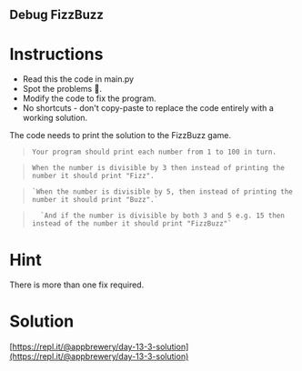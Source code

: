 ## Debug FizzBuzz

# Instructions

-   Read this the code in main.py
-   Spot the problems 🐞.
-   Modify the code to fix the program.
-   No shortcuts - don't copy-paste to replace the code entirely with a working solution.

The code needs to print the solution to the FizzBuzz game.

> `Your program should print each number from 1 to 100 in turn.`

> `When the number is divisible by 3 then instead of printing the number it should print "Fizz".`

>     `When the number is divisible by 5, then instead of printing the number it should print "Buzz".`

>       `And if the number is divisible by both 3 and 5 e.g. 15 then instead of the number it should print "FizzBuzz"`

# Hint

There is more than one fix required.

# Solution

[https://repl.it/@appbrewery/day-13-3-solution](https://repl.it/@appbrewery/day-13-3-solution)
